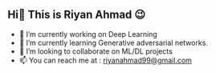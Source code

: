 ## Hi👋 This is Riyan Ahmad :wink: 

<!--
**dexterrxx31/dexterrxx31** is a ✨ _special_ ✨ repository because its `README.md` (this file) appears on your GitHub profile.

Here are some ideas to get you started:
-->
- 🔭 I’m currently working on Deep Learning 
- 🌱 I’m currently learning Generative adversarial networks.
- 👯 I’m looking to collaborate on ML/DL projects
- 📫 You can reach me at : riyanahmad99@gmail.com
<!-- 💬 Ask me about ...
- 🤔 I’m looking for help with Backend Development--> 

<!-- 😄 Pronouns: ...
- ⚡ Fun fact: ... -->

